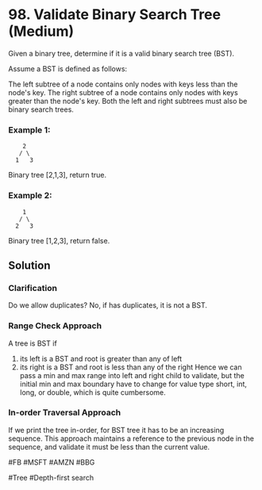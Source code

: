 # 98. Validate Binary Search Tree (Medium)

Given a binary tree, determine if it is a valid binary search tree (BST).

Assume a BST is defined as follows:

The left subtree of a node contains only nodes with keys less than the node's key.
The right subtree of a node contains only nodes with keys greater than the node's key.
Both the left and right subtrees must also be binary search trees.
### Example 1:
```
    2
   / \
  1   3
```
Binary tree [2,1,3], return true.
### Example 2:
```
    1
   / \
  2   3
```
Binary tree [1,2,3], return false.

## Solution
### Clarification
Do we allow duplicates? No, if has duplicates, it is not a BST.

### Range Check Approach
A tree is BST if 
1. its left is a BST and root is greater than any of left
2. its right is a BST and root is less than any of the right
Hence we can pass a min and max range into left and right child to validate, but the initial min and max boundary have to change for value type short, int, long, or double, which is quite cumbersome.

### In-order Traversal Approach
If we print the tree in-order, for BST tree it has to be an increasing sequence. This approach maintains a reference to the previous node in the sequence, and validate it must be less than the current value.

#FB #MSFT #AMZN #BBG

#Tree #Depth-first search
